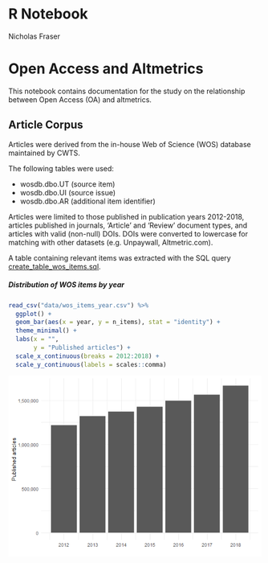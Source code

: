 R Notebook
================
Nicholas Fraser

# Open Access and Altmetrics

This notebook contains documentation for the study on the relationship
between Open Access (OA) and altmetrics.

## Article Corpus

Articles were derived from the in-house Web of Science (WOS) database
maintained by CWTS.

The following tables were used:

  - wosdb.dbo.UT (source item)
  - wosdb.dbo.UI (source issue)
  - wosdb.dbo.AR (additional item identifier)

Articles were limited to those published in publication years 2012-2018,
articles published in journals, ‘Article’ and ‘Review’ document types,
and articles with valid (non-null) DOIs. DOIs were converted to
lowercase for matching with other datasets (e.g. Unpaywall,
Altmetric.com).

A table containing relevant items was extracted with the SQL query
[create\_table\_wos\_items.sql](queries/create_table_wos_items.sql).

##### Distribution of WOS items by year

``` r
read_csv("data/wos_items_year.csv") %>%
  ggplot() +
  geom_bar(aes(x = year, y = n_items), stat = "identity") +
  theme_minimal() +
  labs(x = "", 
       y = "Published articles") +
  scale_x_continuous(breaks = 2012:2018) +
  scale_y_continuous(labels = scales::comma)
```

![](documentation_files/figure-gfm/unnamed-chunk-2-1.png)<!-- -->
